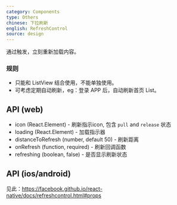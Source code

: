 ```yaml
---
category: Components
type: Others
chinese: 下拉刷新
english: RefreshControl
source: design
---
```


通过触发，立刻重新加载内容。

### 规则
- 只能和 ListView 结合使用，不能单独使用。
- 可考虑定期自动刷新，eg：登录 APP 后，自动刷新首页 List。


## API (web)

- icon (React.Element) - 刷新指示icon, 包含 `pull` and `release` 状态
- loading (React.Element) - 加载指示器
- distanceToRefresh (number, default 50) - 刷新距离
- onRefresh (function, required) - 刷新回调函数
- refreshing (boolean, false) - 是否显示刷新状态

## API (ios/android)
见此：https://facebook.github.io/react-native/docs/refreshcontrol.html#props

